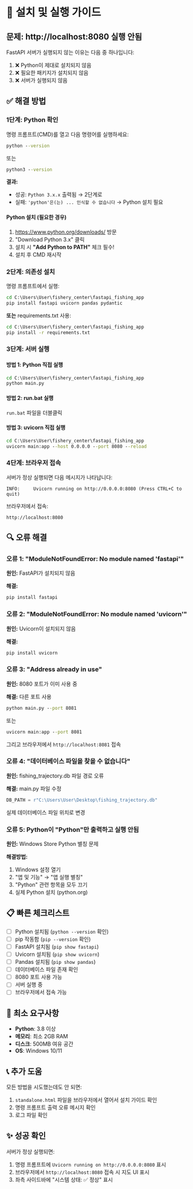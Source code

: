 # 🚀 설치 및 실행 가이드

## 문제: http://localhost:8080 실행 안됨

FastAPI 서버가 실행되지 않는 이유는 다음 중 하나입니다:

1. ❌ Python이 제대로 설치되지 않음
2. ❌ 필요한 패키지가 설치되지 않음
3. ❌ 서버가 실행되지 않음

## ✅ 해결 방법

### 1단계: Python 확인

명령 프롬프트(CMD)를 열고 다음 명령어를 실행하세요:

```cmd
python --version
```

또는

```cmd
python3 --version
```

**결과:**
- 성공: `Python 3.x.x` 출력됨 → 2단계로
- 실패: `'python'은(는) ... 인식할 수 없습니다` → Python 설치 필요

#### Python 설치 (필요한 경우)

1. https://www.python.org/downloads/ 방문
2. "Download Python 3.x" 클릭
3. 설치 시 **"Add Python to PATH"** 체크 필수!
4. 설치 후 CMD 재시작

### 2단계: 의존성 설치

명령 프롬프트에서 실행:

```cmd
cd C:\Users\User\fishery_center\fastapi_fishing_app
pip install fastapi uvicorn pandas pydantic
```

**또는** requirements.txt 사용:

```cmd
cd C:\Users\User\fishery_center\fastapi_fishing_app
pip install -r requirements.txt
```

### 3단계: 서버 실행

#### 방법 1: Python 직접 실행

```cmd
cd C:\Users\User\fishery_center\fastapi_fishing_app
python main.py
```

#### 방법 2: run.bat 실행

`run.bat` 파일을 더블클릭

#### 방법 3: uvicorn 직접 실행

```cmd
cd C:\Users\User\fishery_center\fastapi_fishing_app
uvicorn main:app --host 0.0.0.0 --port 8080 --reload
```

### 4단계: 브라우저 접속

서버가 정상 실행되면 다음 메시지가 나타납니다:

```
INFO:     Uvicorn running on http://0.0.0.0:8080 (Press CTRL+C to quit)
```

브라우저에서 접속:

```
http://localhost:8080
```

## 🔍 오류 해결

### 오류 1: "ModuleNotFoundError: No module named 'fastapi'"

**원인:** FastAPI가 설치되지 않음

**해결:**
```cmd
pip install fastapi
```

### 오류 2: "ModuleNotFoundError: No module named 'uvicorn'"

**원인:** Uvicorn이 설치되지 않음

**해결:**
```cmd
pip install uvicorn
```

### 오류 3: "Address already in use"

**원인:** 8080 포트가 이미 사용 중

**해결:** 다른 포트 사용
```cmd
python main.py --port 8081
```

또는

```cmd
uvicorn main:app --port 8081
```

그리고 브라우저에서 `http://localhost:8081` 접속

### 오류 4: "데이터베이스 파일을 찾을 수 없습니다"

**원인:** fishing_trajectory.db 파일 경로 오류

**해결:** main.py 파일 수정

```python
DB_PATH = r"C:\Users\User\Desktop\fishing_trajectory.db"
```

실제 데이터베이스 파일 위치로 변경

### 오류 5: Python이 "Python"만 출력하고 실행 안됨

**원인:** Windows Store Python 별칭 문제

**해결방법:**

1. Windows 설정 열기
2. "앱 및 기능" → "앱 실행 별칭"
3. "Python" 관련 항목을 모두 끄기
4. 실제 Python 설치 (python.org)

## 📋 빠른 체크리스트

- [ ] Python 설치됨 (`python --version` 확인)
- [ ] pip 작동함 (`pip --version` 확인)
- [ ] FastAPI 설치됨 (`pip show fastapi`)
- [ ] Uvicorn 설치됨 (`pip show uvicorn`)
- [ ] Pandas 설치됨 (`pip show pandas`)
- [ ] 데이터베이스 파일 존재 확인
- [ ] 8080 포트 사용 가능
- [ ] 서버 실행 중
- [ ] 브라우저에서 접속 가능

## 🎯 최소 요구사항

- **Python**: 3.8 이상
- **메모리**: 최소 2GB RAM
- **디스크**: 500MB 여유 공간
- **OS**: Windows 10/11

## 📞 추가 도움

모든 방법을 시도했는데도 안 되면:

1. `standalone.html` 파일을 브라우저에서 열어서 설치 가이드 확인
2. 명령 프롬프트 출력 오류 메시지 확인
3. 로그 파일 확인

## ✨ 성공 확인

서버가 정상 실행되면:

1. 명령 프롬프트에 `Uvicorn running on http://0.0.0.0:8080` 표시
2. 브라우저에서 `http://localhost:8080` 접속 시 지도 UI 표시
3. 좌측 사이드바에 "시스템 상태: ✅ 정상" 표시
